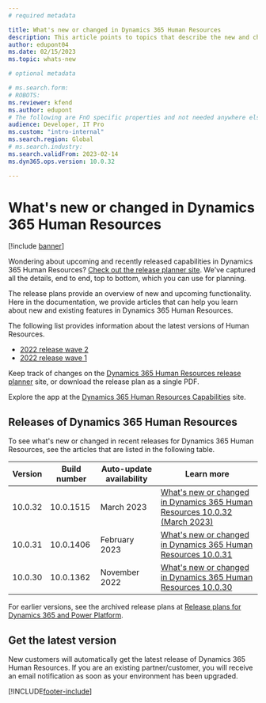 ```yaml
---
# required metadata

title: What's new or changed in Dynamics 365 Human Resources
description: This article points to topics that describe the new and changed features in each release of Dynamics 365 Human Resources
author: edupont04
ms.date: 02/15/2023
ms.topic: whats-new

# optional metadata

# ms.search.form: 
# ROBOTS: 
ms.reviewer: kfend
ms.author: edupont
# The following are FnO specific properties and not needed anywhere else. Also, if this docset does not specify other required metadata in the docfx.json, then make sure it's added here. 
audience: Developer, IT Pro
ms.custom: "intro-internal"
ms.search.region: Global
# ms.search.industry: 
ms.search.validFrom: 2023-02-14
ms.dyn365.ops.version: 10.0.32

---
```

# What's new or changed in Dynamics 365 Human Resources

[!include [banner](../includes/banner.md)]

<!-- Introduction is standard phrasing, apart from app name and concrete links -->

Wondering about upcoming and recently released capabilities in Dynamics 365 Human Resources? [Check out the release planner site](https://experience.dynamics.com/releaseplans/?app=Human+Resources). We've captured all the details, end to end, top to bottom, which you can use for planning.  

The release plans provide an overview of new and upcoming functionality. Here in the documentation, we provide articles that can help you learn about new and existing features in Dynamics 365 Human Resources.

The following list provides information about the latest versions of Human Resources.

- [2022 release wave 2](/dynamics365-release-plan/2022wave2/human-resources/dynamics365-human-resources/planned-features)  
- [2022 release wave 1](/dynamics365-release-plan/2022wave1/human-resources/dynamics365-human-resources/planned-features)  

Keep track of changes on the [Dynamics 365 Human Resources release planner](https://experience.dynamics.com/releaseplans/?app=Human+Resources) site, or download the release plan as a single PDF.  

Explore the app at the [Dynamics 365 Human Resources Capabilities](https://dynamics.microsoft.com/human-resources/overview/) site.

## Releases of Dynamics 365 Human Resources

To see what's new or changed in recent releases for Dynamics 365 Human Resources, see the articles that are listed in the following table.

| Version | Build number | Auto-update availability | Learn more |
|---------|--------------|---------------|-------------|
| 10.0.32 |  10.0.1515   | March 2023    |[What's new or changed in Dynamics 365 Human Resources 10.0.32 (March 2023)](get-started/hr-whats-new-changed-10-0-32.md)|
| 10.0.31 |  10.0.1406 | February 2023  | [What's new or changed in Dynamics 365 Human Resources 10.0.31](get-started/whats-new-changed-10-0-31.md) |
| 10.0.30 |  10.0.1362   | November 2022 | [What's new or changed in Dynamics 365 Human Resources 10.0.30](get-started/whats-new-changed-10-0-30.md) |
<!-- remove entries with an auto-update date older than the current month (unless the table is then pathetically short - there should always be three entries as a best practice). The links can be to articles in Docs, the planned-features article in the release plans, or KB articles with bug details. BAP Skilling does not own the individual articles with concrete information but provides tooling and guidance to help product teams, customer/partner success teams, or support teams gather relevant information.  -->

For earlier versions, see the archived release plans at [Release plans for Dynamics 365 and Power Platform](/dynamics365/release-plans/archived-plans).  <!--required section-->

## Get the latest version

New customers will automatically get the latest release of Dynamics 365 Human Resources. If you are an existing partner/customer, you will receive an email notification as soon as your environment has been upgraded. <!-- standard wording for apps with auto-update. If the app has an article with instruction for admins to apply an update, then link to that - for example: Learn more about how to get an update at [Process for moving to the latest update](../fin-ops-core/dev-itpro/migration-upgrade/upgrade-latest-update.md).-->

[!INCLUDE[footer-include](../includes/footer-banner.md)]
